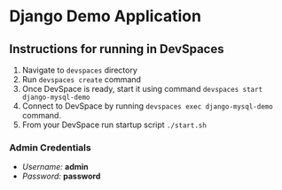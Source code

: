 # Django Demo Application

## Instructions for running in DevSpaces

  1. Navigate to `devspaces` directory
  2. Run `devspaces create` command
  3. Once DevSpace is ready, start it using command `devspaces start django-mysql-demo`
  4. Connect to DevSpace by running `devspaces exec django-mysql-demo` command.
  5. From your DevSpace run startup script `./start.sh`



### Admin Credentials

  * _Username:_ **admin**
  * _Password:_ **password**
